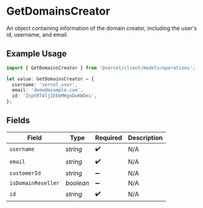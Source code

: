 # GetDomainsCreator

An object containing information of the domain creator, including the user's id, username, and email.

## Example Usage

```typescript
import { GetDomainsCreator } from '@vercel/client/models/operations';

let value: GetDomainsCreator = {
  username: 'vercel_user',
  email: 'demo@example.com',
  id: 'ZspSRT4ljIEEmMHgoDwKWDei',
};
```

## Fields

| Field              | Type      | Required           | Description |
| ------------------ | --------- | ------------------ | ----------- |
| `username`         | _string_  | :heavy_check_mark: | N/A         |
| `email`            | _string_  | :heavy_check_mark: | N/A         |
| `customerId`       | _string_  | :heavy_minus_sign: | N/A         |
| `isDomainReseller` | _boolean_ | :heavy_minus_sign: | N/A         |
| `id`               | _string_  | :heavy_check_mark: | N/A         |
